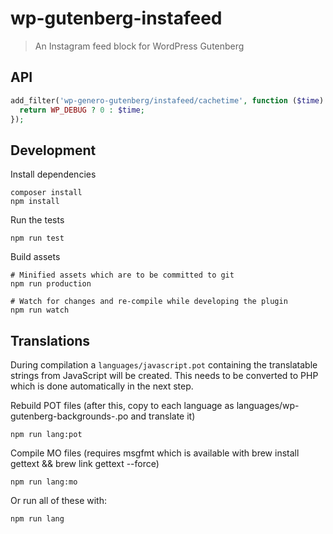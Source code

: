 # wp-gutenberg-instafeed

> An Instagram feed block for WordPress Gutenberg

## API

```php
add_filter('wp-genero-gutenberg/instafeed/cachetime', function ($time) {
  return WP_DEBUG ? 0 : $time;
});
```

## Development

Install dependencies

    composer install
    npm install

Run the tests

    npm run test

Build assets

    # Minified assets which are to be committed to git
    npm run production

    # Watch for changes and re-compile while developing the plugin
    npm run watch

## Translations

During compilation a `languages/javascript.pot` containing the translatable strings from JavaScript will be created. This needs to be converted to PHP which is done automatically in the next step.

Rebuild POT files (after this, copy to each language as languages/wp-gutenberg-backgrounds-<langcode>.po and translate it)

    npm run lang:pot

Compile MO files (requires msgfmt which is available with brew install gettext && brew link gettext --force)

    npm run lang:mo

Or run all of these with:

    npm run lang
